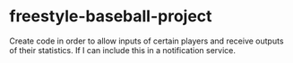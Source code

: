 # freestyle-baseball-project
Create code in order to allow inputs of certain players and receive outputs of their statistics. If I can include this in a notification service.
